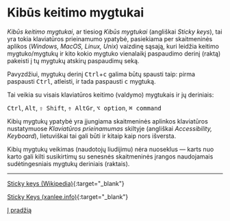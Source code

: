 
# Kibūs keitimo mygtukai

_Kibūs keitimo mygtukai_, ar tiesiog _Kibūs mygtukai_ (angliškai _Sticky keys_), tai yra tokia klaviatūros prieinamumo ypatybė, pasiekiama per skaitmeninės aplikos (_Windows, MacOS, Linux, Unix_) vaizdinę sąsają, kuri leidžia keitimo mygtuko/mygtukų ir kito kokio mygtuko vienalaikį paspaudimo derinį (raktą) pakeisti į tų mygtukų atskirų paspaudimų seką.

Pavyzdžiui, mygtukų derinį <kbd>Ctrl</kbd>+<kbd>c</kbd> galima būtų spausti taip: pirma paspausti <kbd>Ctrl</kbd>, atleisti, ir tada paspausti <kbd>c</kbd> mygtuką.

Tai veikia su visais klaviatūros keitimo (valdymo) mygtukais ir jų deriniais:

<kbd>Ctrl</kbd>, <kbd>Alt</kbd>, <kbd>⇧ Shift</kbd>, <kbd>⇮ AltGr</kbd>, <kbd>⌥ option</kbd>, <kbd>⌘ command</kbd>

Kibių mygtukų ypatybė yra įjungiama skaitmeninės aplinkos klaviatūros nustatymuose _Klaviatūros prieinamumas_ skiltyje (angliškai _Accessibility, Keyboard_), lietuviškai tai gali būti ir kitaip kaip nors išversta.

Kibių mygtukų veikimas (naudotojų liudijimu) nėra nuoseklus — karts nuo karto gali kilti susikirtimų su senesnės skaitmeninės įrangos naudojamais sudėtingesniais mygtukų deriniais (raktais).

-------------------------

[Sticky keys (Wikipedia)](https://en.wikipedia.org/wiki/Sticky_keys){:target="_blank"}

[Sticky Keys (xanlee.info)](http://xahlee.info/kbd/sticky_key.html){:target="_blank"}

[Į pradžią](../README.md)

